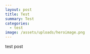 ```yaml
---
layout: post
title: Test
summary: Test
categories:
  - test
image: /assets/uploads/heroimage.png
---
```

test post